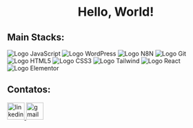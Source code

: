 <h1 align="center">Hello, World!</h1>

<h2>Main Stacks:</h2>

![Logo JavaScript](https://img.shields.io/badge/JavaScript-F7DF1E?style=for-the-badge&logo=javascript&logoColor=black)
![Logo WordPress](https://img.shields.io/badge/WordPress-21759B?style=for-the-badge&logo=WordPress&logoColor=white)
![Logo N8N](https://img.shields.io/badge/n8n-111?style=for-the-badge&logo=n8n)
![Logo Git](https://img.shields.io/badge/GIT-E44C30?style=for-the-badge&logo=git&logoColor=white)
![Logo HTML5](https://img.shields.io/badge/HTML5-E34F26?style=for-the-badge&logo=html5&logoColor=white)
![Logo CSS3](https://img.shields.io/badge/CSS3-1572B6?style=for-the-badge&logo=css&logoColor=white)
![Logo Tailwind](https://img.shields.io/badge/TailwindCSS-1AAEB6?style=for-the-badge&logo=TailwindCSS&logoColor=white)
![Logo React](https://img.shields.io/badge/React-01D1EC?style=for-the-badge&logo=React&logoColor=white)
![Logo Elementor](https://img.shields.io/badge/Elementor-111?style=for-the-badge&logo=Elementor&logoColor=900d40)

<h2>Contatos:</h2>

<div align="left">
  <a href="https://www.linkedin.com/in/vanderley-oliveira/" target="_blank">
    <img src="https://img.shields.io/static/v1?message=LinkedIn&logo=linkedin&label=&color=0077B5&logoColor=white&labelColor=&style=for-the-badge" height="40" alt="linkedin logo"  />
  </a>
  <a href="mailto:vanderleyoliveira.contato@gmail.com" target="_blank">
    <img src="https://img.shields.io/static/v1?message=Gmail&logo=gmail&label=&color=D14836&logoColor=white&labelColor=&style=for-the-badge" height="40" alt="gmail logo"  />
  </a>
</div>
